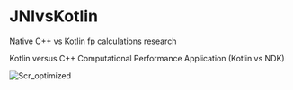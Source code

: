 # JNIvsKotlin
Native  C++ vs Kotlin fp calculations research

Kotlin versus C++ Computational Performance Application (Kotlin vs NDK)


![Scr_optimized](https://user-images.githubusercontent.com/18659017/235986762-e3152bbb-beb8-49c6-bb0c-6413e0746e1d.jpeg)
